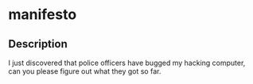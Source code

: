 # manifesto

## Description

I just discovered that police officers have bugged my hacking computer, can you please figure out what they got so far.
